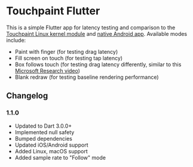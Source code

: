 # Touchpaint Flutter

This is a simple Flutter app for latency testing and comparison to the [Touchpaint Linux kernel module](https://github.com/kdrag0n/touchpaint) and [native Android app](https://github.com/kdrag0n/touchpaint-android). Available modes include:

- Paint with finger (for testing drag latency)
- Fill screen on touch (for testing tap latency)
- Box follows touch (for testing drag latency differently, similar to this [Microsoft Research video](https://www.youtube.com/watch?v=vOvQCPLkPt4))
- Blank redraw (for testing baseline rendering performance)

## Changelog

### 1.1.0
- Updated to Dart 3.0.0+
- Implemented null safety
- Bumped dependencies
- Updated iOS/Android support
- Added Linux, macOS support
- Added sample rate to "Follow" mode
